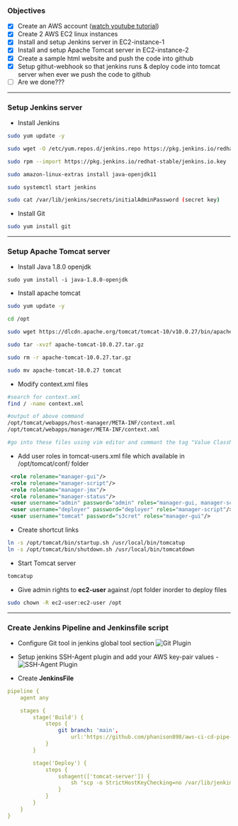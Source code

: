 ### Objectives

- [x] Create an AWS account ([watch youtube tutorial](https://www.youtube.com/watch?v=XhW17g73fvY "How to Create AWS Account Free in 5 Minutes"))
- [x] Create 2 AWS EC2 linux instances
- [x] Install and setup Jenkins server in EC2-instance-1
- [x] Install and setup Apache Tomcat server in EC2-instance-2
- [x] Create a sample html website and push the code into github
- [x] Setup githut-webhook so that jenkins runs & deploy code into tomcat server when ever we push the code to github
- [ ] Are we done???

---

### Setup Jenkins server

- Install Jenkins

```bash
sudo yum update -y

sudo wget -O /etc/yum.repos.d/jenkins.repo https://pkg.jenkins.io/redhat-stable/jenkins.repo

sudo rpm --import https://pkg.jenkins.io/redhat-stable/jenkins.io.key

sudo amazon-linux-extras install java-openjdk11

sudo systemctl start jenkins

sudo cat /var/lib/jenkins/secrets/initialAdminPassword (secret key)
```

- Install Git

```bash
sudo yum install git

```

---

### Setup Apache Tomcat server
- Install Java 1.8.0 openjdk
```
sudo yum install -i java-1.8.0-openjdk
```

- Install apache tomcat

```bash
sudo yum update -y

cd /opt

sudo wget https://dlcdn.apache.org/tomcat/tomcat-10/v10.0.27/bin/apache-tomcat-10.0.27.tar.gz

sudo tar -xvzf apache-tomcat-10.0.27.tar.gz

sudo rm -r apache-tomcat-10.0.27.tar.gz

sudo mv apache-tomcat-10.0.27 tomcat
```

- Modify context.xml files

```bash
#search for context.xml
find / -name context.xml

#output of above command
/opt/tomcat/webapps/host-manager/META-INF/context.xml
/opt/tomcat/webapps/manager/META-INF/context.xml

#go into these files using vim editor and commant the tag "Value ClassName"
```

- Add user roles in tomcat-users.xml file which available in /opt/tomcat/conf/ folder

```xml
 <role rolename="manager-gui"/>
 <role rolename="manager-script"/>
 <role rolename="manager-jmx"/>
 <role rolename="manager-status"/>
 <user username="admin" password="admin" roles="manager-gui, manager-script, manager-jmx, manager-status"/>
 <user username="deployer" password="deployer" roles="manager-script"/>
 <user username="tomcat" password="s3cret" roles="manager-gui"/>
```

- Create shortcut links

```bash
ln -s /opt/tomcat/bin/startup.sh /usr/local/bin/tomcatup
ln -s /opt/tomcat/bin/shutdown.sh /usr/local/bin/tomcatdown
```

- Start Tomcat server

```bash
tomcatup
```

- Give admin rights to **ec2-user** against /opt folder inorder to deploy files

```bash
sudo chown -R ec2-user:ec2-user /opt
```

---

### Create Jenkins Pipeline and Jenkinsfile script

- Configure Git tool in jenkins global tool section
  ![Git Plugin](https://firebasestorage.googleapis.com/v0/b/my--drive-e7a5b.appspot.com/o/project_images%2Fjenkins_git_global_tool_config.png?alt=media&token=a23d902f-b95d-4877-917a-f297104b5c39)

- Setup jenkins SSH-Agent plugin and add your AWS key-pair values -![SSH-Agent Plugin](https://firebasestorage.googleapis.com/v0/b/my--drive-e7a5b.appspot.com/o/project_images%2Fjenkins_sshagent_setup_img.png?alt=media&token=9b2a8fd6-49d7-45c2-bcdc-5eedd79f97e5)

- Create **JenkinsFile**

```yml
pipeline {
    agent any

    stages {
        stage('Build') {
            steps {
                git branch: 'main',
                    url:'https://github.com/phanison898/aws-ci-cd-pipe-line.git'
            }
        }

        stage('Deploy') {
            steps {
                sshagent(['tomcat-server']) {
                    sh "scp -o StrictHostKeyChecking=no /var/lib/jenkins/workspace/sample-project/src/* ec2-user@34.205.69.92:/opt/tomcat/webapps/ROOT/"
                }
            }
        }
    }
}

```
